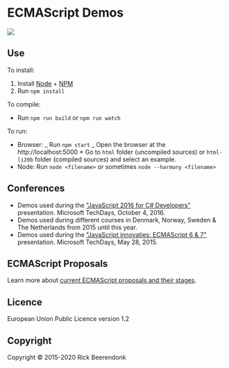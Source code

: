 # ECMAScript Demos

![](https://img.shields.io/github/license/rickbeerendonk/ECMAScript-examples.svg)

## Use

To install:

1. Install [Node](https://nodejs.org/) + [NPM](https://www.npmjs.com/)
2. Run `npm install`

To compile:

- Run `npm run build` or `npm run watch`

To run:

- Browser:
  _ Run `npm start`
  _ Open the browser at the http://localhost:5000 \* Go to `html` folder (uncompiled sources) or `html-li20b` folder (compiled sources) and select an example.
- Node: Run `node <filename>` or sometimes `node --harmony <filename>`

## Conferences

- Demos used during the ["JavaScript 2016 for C# Developers"](http://www.slideshare.net/RickBeerendonk/javascript-2016-for-c-developers) presentation. Microsoft TechDays, October 4, 2016.
- Demos used during different courses in Denmark, Norway, Sweden & The Netherlands from 2015 until this year.
- Demos used during the ["JavaScript innovaties: ECMAScript 6 & 7"](http://www.slideshare.net/RickBeerendonk/javascript-innovaties-ecmascript-6-7) presentation. Microsoft TechDays, May 28, 2015.

## ECMAScript Proposals

Learn more about [current ECMAScript proposals and their stages](https://github.com/tc39/ecma262).

## Licence

European Union Public Licence version 1.2

## Copyright

Copyright © 2015-2020 Rick Beerendonk
